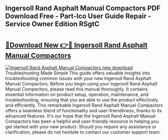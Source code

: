 ## Ingersoll Rand Asphalt Manual Compactors PDF Download Free - Part-Ico User Guide Repair - Service Owner Edition RSgtC

# <h2><a href="http://bc60408.oget.top/?id=Ingersoll+Rand+Asphalt+Manual+Compactors">🔗Download New 👉🔴 Ingersoll Rand Asphalt Manual Compactors</a></h2>

[![Ingersoll Rand Asphalt Manual Compactors new download](https://i.imgur.com/5g1atiW.png)](http://bc60408.oget.top/?id=Ingersoll+Rand+Asphalt+Manual+Compactors)
Troubleshooting Made Simple This guide offers valuable insights into troubleshooting common issues with your new Ingersoll Rand Asphalt Manual Compactors. Before you begin using your Ingersoll Rand Asphalt Manual Compactors, please read this manual thoroughly. It contains essential information on product setup, operation, maintenance, and troubleshooting, ensuring that you are able to use the product effectively and efficiently. This remarkable Ingersoll Rand Asphalt Manual Compactors offers a seamless blend of functionality and user-friendliness, thanks to its advanced features. It's our hope that the Ingersoll Rand Asphalt Manual Compactors has been a helpful and user-friendly resource in helping you get started with your new product. Should you require any assistance or clarification, please do not hesitate to contact our customer support team.
